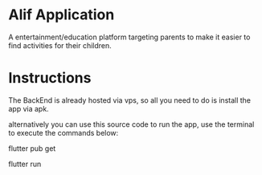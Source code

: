 # Alif Application

A entertainment/education platform targeting parents to make it easier to find activities for their children.

# Instructions

The BackEnd is already hosted via vps, 
so all you need to do is install the app via apk.

alternatively you can use this source code to run the app, 
use the terminal to execute the commands below:

flutter pub get

flutter run